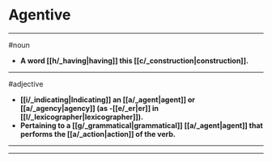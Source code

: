 # Agentive
---
#noun
- **A word [[h/_having|having]] this [[c/_construction|construction]].**
---
#adjective
- **[[i/_indicating|Indicating]] an [[a/_agent|agent]] or [[a/_agency|agency]] (as -[[e/_er|er]] in [[l/_lexicographer|lexicographer]]).**
- **Pertaining to a [[g/_grammatical|grammatical]] [[a/_agent|agent]] that performs the [[a/_action|action]] of the verb.**
---
---
